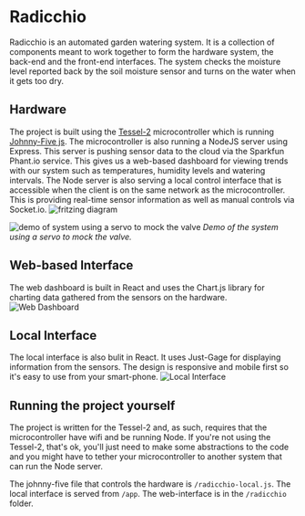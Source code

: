 # Radicchio
Radicchio is an automated garden watering system.  It is a collection of components meant to work together to form the hardware system, the back-end and the front-end interfaces.  The system checks the moisture level reported back by the soil moisture sensor and turns on the water when it gets too dry.  

## Hardware
The project is built using the [Tessel-2](https://tessel.io/) microcontroller which is running [Johnny-Five js](http://johnny-five.io/).  The microcontroller is also running a NodeJS server using Express.  This server is pushing sensor data to the cloud via the Sparkfun Phant.io service.  This gives us a web-based dashboard for viewing trends with our system such as temperatures, humidity levels and watering intervals.  The Node server is also serving a local control interface that is accessible when the client is on the same network as the microcontroller.  This is providing real-time sensor information as well as manual controls via Socket.io.
![fritzing diagram](https://github.com/Jeff-Duke/radicchio/blob/master/radicchio/public/Screen%20Shot%202016-11-05%20at%2013.11.25.png "Fritzing Diagram of the hardware")

![demo of system using a servo to mock the valve](http://g.recordit.co/kspOwKPLDd.gif)
*Demo of the system using a servo to mock the valve.*

## Web-based Interface
The web dashboard is built in React and uses the Chart.js library for charting data gathered from the sensors on the hardware. ![Web Dashboard](https://github.com/Jeff-Duke/radicchio/blob/master/radicchio/public/Screen%20Shot%202016-11-08%20at%2013.37.31.png "Web Dashboard")

## Local Interface
The local interface is also bulit in React.  It uses Just-Gage for displaying information from the sensors. The design is responsive and mobile first so it's easy to use from your smart-phone. 
![Local Interface](https://github.com/Jeff-Duke/radicchio/blob/master/radicchio/public/mobile-screenshot.png "Local Interface")

## Running the project yourself
The project is written for the Tessel-2 and, as such, requires that the microcontroller have wifi and be running Node.  If you're not using the Tessel-2, that's ok, you'll just need to make some abstractions to the code and you might have to tether your microcontroller to another system that can run the Node server.  

The johnny-five file that controls the hardware is `/radicchio-local.js`.
The local interface is served from `/app`.
The web-interface is in the `/radicchio` folder.

